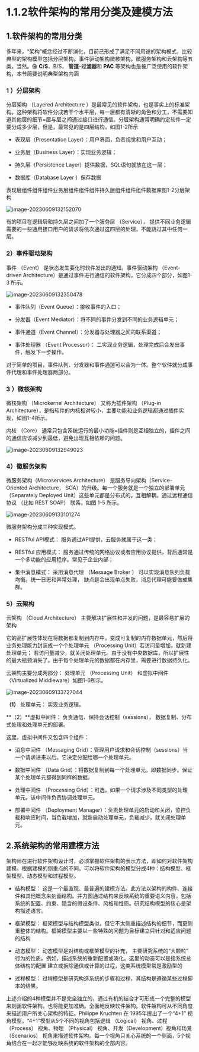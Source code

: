 # 1.1.2软件架构的常用分类及建模方法 



## 1.软件架构的常用分类

多年来，“架构”概念经过不断演化，目前己形成了满足不同用途的架构模式，比较典型的架构模型包括分层架构。事件驱动架构微核架构。微服务架构和云架构等五类。当然。像 **C/S**、B/S， **管道-过滤器**和 **PAC** 等架构也是被广泛使用的软件架构，本节简要说明典型架构内涵

### 1 ）分层架构

分层架构 （Layered Architecture ）是最常见的软件架构，也是事实上的标准架构。这种架构将软件分成若干个水平层，每一层都有清晰的角色和分工，不需要知道其他层的细节=层与层之间通过接口进行通信。分层架构通常明确约定软件一定要分成多少层，但是，最常见的是四层结构，如图1-2所示

- 表现层（Presentation Layer）：用户界面，负责视觉和用户互动；

- 业务层（Business Layer）：实现业务逻辑；
- 持久层（Persistence Layer）提供数据，SQL语句就放在这一层；
- 数据库（Database Layer ）保存数据

表现层组件组件组件业务层组件组件组件持久层组件组件组件数据库图1-2分层架构

![image-20230609132152070](./assets/图1-2分层架构.png)

有的项目在逻辑层和持久层之间加了一个服务层 （Service）， 提供不同业务逻辑需要的一些通用接口用户的请求将依次通过这四层的处理，不能跳过其中任何一层。

### 2）事件驱动架构

事件 （Event） 是状态发生娈化时软件发出的通知。事件驱动架构 （Event-driven Architecture）是通过事件进行通信的软件架构，它分成四个部分，如图1-3  所示。

![image-20230609132350478](./assets/图1-3事件驱动架构.png)

- 事件队列（Event Queue）：接收事件的入口；
- 分发器（Event Mediator）：将不同的事件分发到不同的业务逻辑单元；
- 事件通道（Event Channel）：分发器与处理器之间的联系渠道；

- 事件处理器 （Event Processor）： 二实现业务逻辑，处理完成后会发出事件，触发下一步操作。

对于简单的项目，事件队列、分发器和事件通逍可以合为一体。整个软件就分成事件代理和事件处理器两部分。

### 3 ）微核架构

微核架构 （Microkernel Architecture） 又称为插件架构 （Plug-in Architecture），是指软件的内核相对较小，主要功能和业务逻辑都通过插件实现，如图1-4所示。

内核 （Core） 通常只包含系统运行的最小功能=插件则是互相独立的，插件之间的通信应该减少到最低，避免出现互相依赖的问题。

![image-20230609132949023](./assets/图1-4微核架构.png)



### 4）徽服务架构

微服务架构（Microservices Architecture） 是服务导向架构（Service-Oriented Architecture， SOA）的升级。每一个服务就是一个独立的部署单元 （Separately Deployed Unit）这些单元都是分布式的。互相解耦。通过远程通信协议 （比如 REST  SOAP） 联系，如图 1-5 所示。

![image-20230609133101274](./assets/图1-5微服务架构.png)



微服务架构分成三种实现模式。

- RESTful API模式：  服务通过API提供，云服务就属于这一类；

- RESTful 应用模式：  服务通过传统的网络协议或者应用协议提供，背后通常是一个多功能的应用程序。常见于企业内部；

- 集中消息模式：  采用消息代理 （Message Broker ） 可以实现消息队列负载均衡。统一日志和异常处理， 缺点是会出现单点失败，消息代理可能要做成集群。

### 5）云架构

云架构 （Cloud Architecture） 主要解决扩展性和并发的问题，是最容易扩展的架构

它的高扩展性体现在将数据都复制到内存中，变成可复制的内存数据单元，然后将业务处理能力封装成一个个处理单元 （Processing Unit）若访问量增加，就新建处理单元；  若访问量减少，就关闭处理单元。由于没有中央数据库，所以扩展性的最大瓶颈消失了。由于每个处理单元的数据都在内存里，需要进行数据持久化。

云架构主要分成两部分：  处理单元 （Processing Unit） 和虚拟中间件 （Virtualized Middleware）如图1-6所示。

![image-20230609133727044](./assets/图1-6云架构.png)



**（1）** 处理单元：  实现业务逻辑。

**（2）**虚拟中间件：  负责通信、保持会话控制（sessions）， 数据复制、分布式处理和处理单元的部署。

这里，虚拟中间件又包含四个组件：

- 消息中间件 （Messaging Grid）：管理用户请求和会话控制（sessions）当一个请求进来以后。它决定分配给哪一个处理单元。

- 数据中间件 （Data Grid）：将数据复制到每一个处理单元。即数据同步。保证某个处理单元都得到同样的数据。

- 处理中间件 （Processing Grid）：可选，如果一个请求涉及不同类型的处理单元。该中间件负责协调处理单元。

- 部署中间件 （Deployment Manager）：负责处理单元的启动和关闭，监控负载和响应时间，当负载增加，就新启动处理单元，负载减少，就关闭处理单元。

## 2.系统架构的常用建模方法

架构师在进行软件架构设计时，必须掌握软件架构的表示方法，即如何对软件架构建模。根据建模的侧重点的不同。可以将软件架构的模型分成4种：结构模型、框架模型、动态模型和过程模型。

- 结构模型：  这是一个最直观、最普遍的建模方法。此方法以架构的构件、连接件和其他概念来刻画结构。并力图通过结构来反映系统的重要语义内容，包括系统的配置、约束、隐含的假设条件、风格和性质。研究结构模型的核心是架构描述语言。

- 框架模型：  框架模型与结构模型类似，但它不太侧重描述结构的细节，而更侧重整体的结构。框架模型主要以一些特殊的问题为目标建立只针对和适应问题的结构

- 动态模型：  动态模型是对结构或框架模型的补充， 主要研究系统的“大颗粒” 行为的性质。例如，描述系统的重新配置或演化。这里的动态可以是指系统总体结构的配置 建立或拆除通信或计算的过程，这类系统模型常是激励型的

- 过程模型：  过程模型是研究构造系统的步骤和过程，其结构是遵循某些过程脚本的结果。


上述介绍的4种模型并不是完全独立的，通过有机的结合才可形成一个完整的模型来刻画软件架构。也将能更加准确。全面地反映软件架构。软件架构可从不同角度来描述用户所关心架构的特征。Philippe Kruchten 在 1995年提出了一个“4+1” 视角模型。“4+1”模型从5个不同的视角包括逻辑 （Logical） 视角、过程 （Process） 视角、物理 （Physical） 视角、开发（Development）视角和场景 （Scenarios） 视角来描述软件架构。每一个视角只关心系统的一个侧面，5个视角结合在一起才能够反映系统的软件架构的全部内容。